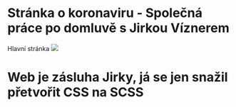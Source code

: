 # Stránka o koronaviru - Společná práce po domluvě s Jirkou Víznerem
Hlavní stránka
![](side1.jpg)

# Web je zásluha Jirky, já se jen snažil přetvořit CSS na SCSS
